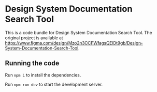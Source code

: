 
  # Design System Documentation Search Tool

  This is a code bundle for Design System Documentation Search Tool. The original project is available at https://www.figma.com/design/Mzo2n3OCFWfagsQEIDt9gb/Design-System-Documentation-Search-Tool.

  ## Running the code

  Run `npm i` to install the dependencies.

  Run `npm run dev` to start the development server.
  